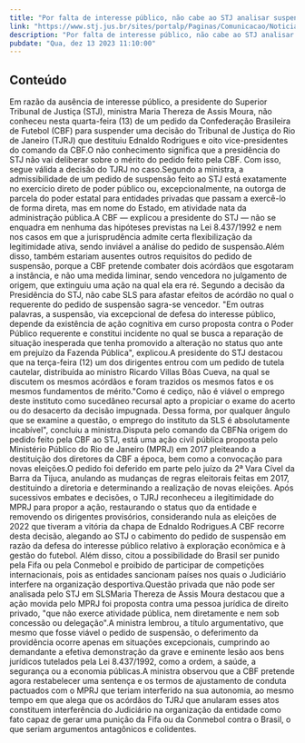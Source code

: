 ```yaml
---
title: "Por falta de interesse público, não cabe ao STJ analisar suspensão da decisão que trocou comando da CBF"
link: "https://www.stj.jus.br/sites/portalp/Paginas/Comunicacao/Noticias/2023/13122023-Por-falta-de-interesse-publico--nao-cabe-ao-STJ-analisar-suspensao-da-decisao-que-trocou-comando-da-CBF.aspx"
description: "Por falta de interesse público, não cabe ao STJ analisar suspensão da decisão que trocou comando da CBF"
pubdate: "Qua, dez 13 2023 11:10:00"
---
```


## Conteúdo

​Em razão da ausência de interesse público, a presidente do Superior Tribunal de Justiça (STJ), ministra Maria Thereza de Assis Moura, não conheceu nesta quarta-feira (13) de um pedido da Confederação Brasileira de Futebol (CBF) para suspender uma decisão do Tribunal de Justiça do Rio de Janeiro (TJRJ) que destituiu Ednaldo Rodrigues e oito vice-presidentes do comando da CBF.O não conhecimento significa que a presidência do STJ não vai deliberar sobre o mérito do pedido feito pela CBF. Com isso, segue válida a decisão do TJRJ no caso.Segundo a ministra, a admissibilidade de um pedido de suspensão feito ao STJ está exatamente no exercício direto de poder público ou, excepcionalmente, na outorga de parcela do poder estatal para entidades privadas que passam a exercê-lo de forma direta, mas em nome do Estado, em atividade nata da administração pública.A CBF — explicou a presidente do STJ — não se enquadra em nenhuma das hipóteses previstas na Lei 8.437/1992 e nem nos casos em que a jurisprudência admite certa flexibilização da legitimidade ativa, sendo inviável a análise do pedido de suspensão.Além disso, também estariam ausentes outros requisitos do pedido de suspensão, porque a CBF pretende combater dois acórdãos que esgotaram a instância, e não uma medida liminar, sendo vencedora no julgamento de origem, que extinguiu uma ação na qual ela era ré. Segundo a decisão da Presidência do STJ, não cabe SLS para afastar efeitos de acórdão no qual o requerente do pedido de suspensão sagra-se vencedor. "Em outras palavras, a suspensão, via excepcional de defesa do interesse público, depende da existência de ação cognitiva em curso proposta contra o Poder Público requerente e constitui incidente no qual se busca a reparação de situação inesperada que tenha promovido a alteração no status quo ante em prejuízo da Fazenda Pública", explicou.A presidente do STJ destacou que na terça-feira (12) um dos dirigentes entrou com um pedido de tutela cautelar, distribuída ao ministro Ricardo Villas Bôas Cueva, na qual se discutem os mesmos acórdãos e foram trazidos os mesmos fatos e os mesmos fundamentos de mérito."Como é cediço, não é viável o emprego deste instituto como sucedâneo recursal apto a propiciar o exame do acerto ou do desacerto da decisão impugnada. Dessa forma, por qualquer ângulo que se examine a questão, o emprego do instituto da SLS é absolutamente incabível", concluiu a ministra.Disputa pelo comando da CBFNa origem do pedido feito pela CBF ao STJ, está uma ação civil pública proposta pelo Ministério Público do Rio de Janeiro (MPRJ) em 2017 pleiteando a destituição dos diretores da CBF a época, bem como a convocação para novas eleições.O pedido foi deferido em parte pelo juízo da 2ª Vara Cível da Barra da Tijuca, anulando as mudanças de regras eleitorais feitas em 2017, destituindo a diretoria e determinando a realização de novas eleições. Após sucessivos embates e decisões, o TJRJ reconheceu a ilegitimidade do MPRJ para propor a ação, restaurando o status quo da entidade e removendo os dirigentes provisórios, considerando nula as eleições de 2022 que tiveram a vitória da chapa de Ednaldo Rodrigues.A CBF recorre desta decisão, alegando ao STJ o cabimento do pedido de suspensão em razão da defesa do interesse público relativo à exploração econômica e à gestão do futebol. Além disso, citou a possibilidade do Brasil ser punido pela Fifa ou pela Conmebol e proibido de participar de competições internacionais, pois as entidades sancionam países nos quais o Judiciário interfere na organização desportiva.Questão privada que não pode ser analisada pelo STJ em SLSMaria Thereza de Assis Moura destacou que a ação movida pelo MPRJ foi proposta contra uma pessoa jurídica de direito privado, "que não exerce atividade pública, nem diretamente e nem sob concessão ou delegação".A ministra lembrou, a título argumentativo, que mesmo que fosse viável o pedido de suspensão, o deferimento da providência ocorre apenas em situações excepcionais, cumprindo ao demandante a efetiva demonstração da grave e eminente lesão aos bens jurídicos tutelados pela Lei 8.437/1992, como a ordem, a saúde, a segurança ou a economia públicas.A ministra observou que a CBF pretende agora restabelecer uma sentença e os termos de ajustamento de conduta pactuados com o MPRJ que teriam interferido na sua autonomia, ao mesmo tempo em que alega que os acórdãos do TJRJ que anularam esses atos constituem interferência do Judiciário na organização da entidade como fato capaz de gerar uma punição da Fifa ou da Conmebol contra o Brasil, o que seriam argumentos antagônicos e colidentes.
